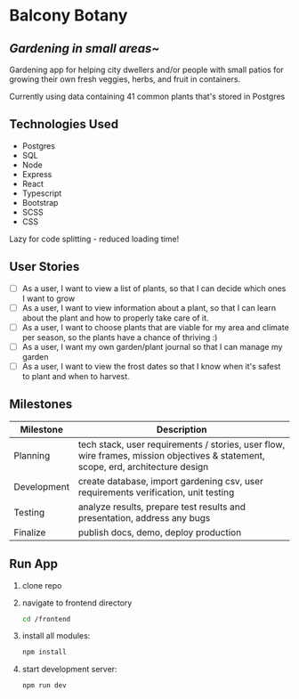 # Balcony Botany

## _Gardening in small areas~_

Gardening app for helping city dwellers and/or people with small patios for growing their own fresh veggies, herbs, and fruit in containers.

Currently using data containing 41 common plants that's stored in Postgres

## Technologies Used

- Postgres
- SQL
- Node
- Express
- React
- Typescript
- Bootstrap
- SCSS
- CSS

Lazy for code splitting - reduced loading time!

## User Stories

- [ ] As a user, I want to view a list of plants, so that I can decide which ones I want to grow
- [ ] As a user, I want to view information about a plant, so that I can learn about the plant and how to properly take care of it.
- [ ] As a user, I want to choose plants that are viable for my area and climate per season, so the plants have a chance of thriving :)
- [ ] As a user, I want my own garden/plant journal so that I can manage my garden
- [ ] As a user, I want to view the frost dates so that I know when it's safest to plant and when to harvest.

## Milestones

| Milestone   | Description                                                                                                                      |
| ----------- | -------------------------------------------------------------------------------------------------------------------------------- |
| Planning    | tech stack, user requirements / stories, user flow, wire frames, mission objectives & statement, scope, erd, architecture design |
| Development | create database, import gardening csv, user requirements verification, unit testing                                              |
| Testing     | analyze results, prepare test results and presentation, address any bugs                                                         |
| Finalize    | publish docs, demo, deploy production                                                                                            |

## Run App

1. clone repo
2. navigate to frontend directory

   ```bash
   cd /frontend
   ```

3. install all modules:

   ```bash
   npm install
   ```

4. start development server:

   ```bash
   npm run dev
   ```
